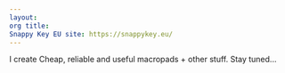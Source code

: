 ```yaml
---
layout:
org title:
Snappy Key EU site: https://snappykey.eu/
--- 
```

I create Cheap, reliable and useful macropads + other stuff. Stay tuned...

